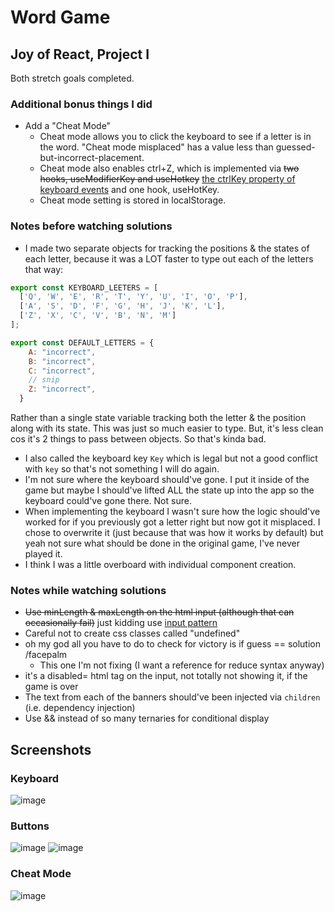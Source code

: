 # Word Game

## Joy of React, Project I
Both stretch goals completed.

### Additional bonus things I did

* Add a "Cheat Mode"
    * Cheat mode allows you to click the keyboard to see if a letter is in the word. "Cheat mode misplaced" has a value less than guessed-but-incorrect-placement.
    * Cheat mode also enables ctrl+Z, which is implemented via ~~two hooks, useModifierKey and useHotkey~~ [the ctrlKey property of keyboard events](https://developer.mozilla.org/en-US/docs/Web/API/KeyboardEvent/ctrlKey) and one hook, useHotKey.
    * Cheat mode setting is stored in localStorage.

### Notes before watching solutions
- I made two separate objects for tracking the positions & the states of each letter, because it was a LOT faster to type out each of the letters that way:

```js
export const KEYBOARD_LEETERS = [
  ['Q', 'W', 'E', 'R', 'T', 'Y', 'U', 'I', 'O', 'P'],
  ['A', 'S', 'D', 'F', 'G', 'H', 'J', 'K', 'L'],
  ['Z', 'X', 'C', 'V', 'B', 'N', 'M']
];

export const DEFAULT_LETTERS = {
    A: "incorrect",
    B: "incorrect",
    C: "incorrect",
    // snip
    Z: "incorrect",
  }
  ```
  
  Rather than a single state variable tracking both the letter & the position along with its state. This was just so much easier to type. But, it's less clean cos it's 2 things to pass between objects. So that's kinda bad.
  
- I also called the keyboard key `Key` which is legal but not a good conflict with `key` so that's not something I will do again.
- I'm not sure where the keyboard should've gone. I put it inside of the game but maybe I should've lifted ALL the state up into the app so the keyboard could've gone there. Not sure.
- When implementing the keyboard I wasn't sure how the logic should've worked for if you previously got a letter right but now got it misplaced. I chose to overwrite it (just because that was how it works by default) but yeah not sure what should be done in the original game, I've never played it.
- I think I was a little overboard with individual component creation.
### Notes while watching solutions

* ~~Use minLength & maxLength on the html input (although that can occasionally fail)~~ just kidding use [input pattern](https://www.w3schools.com/tags/tryit.asp?filename=tryhtml5_input_pattern)
* Careful not to create css classes called "undefined"
* oh my god all you have to do to check for victory is if guess == solution /facepalm
    * This one I'm not fixing (I want a reference for reduce syntax anyway)
* it's a disabled= html tag on the input, not totally not showing it, if the game is over
* The text from each of the banners should've been injected via `children` (i.e. dependency injection)
* Use && instead of so many ternaries for conditional display

## Screenshots

### Keyboard
![image](https://user-images.githubusercontent.com/18037011/217552313-f582742b-7d5a-44b7-98c7-055188f96802.png)


### Buttons
![image](https://user-images.githubusercontent.com/18037011/217552530-6d9310ba-fa6f-499a-a8bc-bc1225ea15f4.png)
![image](https://user-images.githubusercontent.com/18037011/217552672-5da863f8-f0f8-424d-863a-2cc72c5f35eb.png)

### Cheat Mode
![image](https://user-images.githubusercontent.com/18037011/217553654-f019c20a-6ec5-42ac-bfb7-6c1f815b798c.png)
